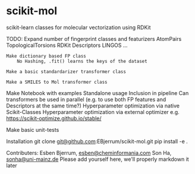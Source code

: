 # scikit-mol
scikit-learn classes for molecular vectorization using RDKit


TODO:
    Expand number of fingerprint classes and featurizers
        AtomPairs
        TopologicalTorsions
        RDKit
        Descriptors
        LINGOS
        ...

    Make dictionary based FP class
        No Hashing, .fit() learns the keys of the dataset

    Make a basic standardarizer transformer class

    Make a SMILES to Mol transformer class

Make Notebook with examples
    Standalone usage
    Inclusion in pipeline
        Can transformers be used in parallel (e.g. to use both FP features and Descriptors at the same time?)
    Hyperparameter optimization via native Scikit-Classes
    Hyperparameter optimization via external optimizer e.g. https://scikit-optimize.github.io/stable/


Make basic unit-tests


Installation
    git clone git@github.com:EBjerrum/scikit-mol.git
    pip install -e .



Contributers:
    Esben Bjerrum, esben@cheminformania.com
    Son Ha, sonha@uni-mainz.de
    Please add yourself here, we'll properly markdown it later
